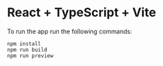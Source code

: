 # React + TypeScript + Vite

To run the app run the following commands:

```npm install``` <br>
```npm run build``` <br>
```npm run preview``` <br>
